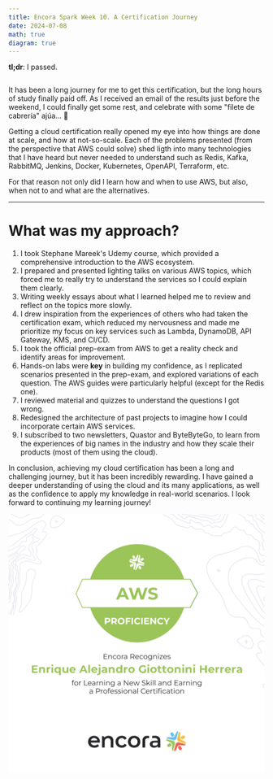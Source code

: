 ```yaml
---
title: Encora Spark Week 10. A Certification Journey
date: 2024-07-08
math: true
diagram: true
---
```


**tl;dr**: I passed.

<div style="display:flex;align-items: center;justify-content:center;">
    <div  data-iframe-width="150" data-iframe-height="300" data-share-badge-id="63187cba-e058-422d-9066-bfc8bd2ebc7b" data-share-badge-host="https://www.credly.com"></div><script type="text/javascript" async src="//cdn.credly.com/assets/utilities/embed.js"></script>
</div>

It has been a long journey for me to get this certification, but the long hours of study finally paid off. As I received an email of the results just before the weekend, I could finally get some rest, and celebrate with some "filete de cabrería" ajúa... 🤠

Getting a cloud certification really opened my eye into how things are done at scale, and how at not-so-scale. Each of the problems presented (from the perspective that AWS could solve) shed ligth into many technologies that I have heard but never needed to understand such as Redis, Kafka, RabbitMQ, Jenkins, Docker, Kubernetes, OpenAPI, Terraform, etc.

For that reason not only did I learn how and when to use AWS, but also, when not to and what are the alternatives.

---

# **What was my approach?**

1. I took Stephane Mareek's Udemy course, which provided a comprehensive introduction to the AWS ecosystem.
2. I prepared and presented lighting talks on various AWS topics, which forced me to really try to understand the services so I could explain them clearly.
3. Writing weekly essays about what I learned helped me to review and reflect on the topics more slowly.
4. I drew inspiration from the experiences of others who had taken the certification exam, which reduced my nervousness and made me prioritize my focus on key services such as Lambda, DynamoDB, API Gateway, KMS, and CI/CD.
5. I took the official prep-exam from AWS to get a reality check and identify areas for improvement.
6. Hands-on labs were **key** in building my confidence, as I replicated scenarios presented in the prep-exam, and explored variations of each question. The AWS guides were particularly helpful (except for the Redis one).
7. I reviewed material and quizzes to understand the questions I got wrong.
8. Redesigned the architecture of past projects to imagine how I could incorporate certain AWS services.
9. I subscribed to two newsletters, Quastor and ByteByteGo, to learn from the experiences of big names in the industry and how they scale their products (most of them using the cloud).

In conclusion, achieving my cloud certification has been a long and challenging journey, but it has been incredibly rewarding. I have gained a deeper understanding of using the cloud and its many applications, as well as the confidence to apply my knowledge in real-world scenarios. I look forward to continuing my learning journey!

![alt text](image.png)
